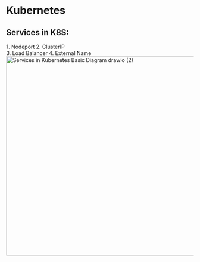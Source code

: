 <h1>Kubernetes</h1>
<h2>Services in K8S:</h2>
1. Nodeport 
2. ClusterIP <br>
3. Load Balancer
4. External Name

<img width="1200" height="535" alt="Services in Kubernetes Basic Diagram drawio (2)" src="https://github.com/user-attachments/assets/4082386d-add6-4f0e-8f2e-3650358e378c" />
